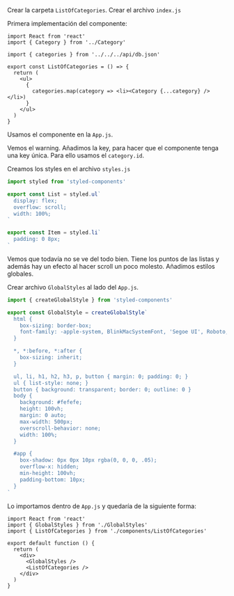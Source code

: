 Crear la carpeta `ListOfCategories`.
Crear el archivo `index.js`

Primera implementación del componente:
```
import React from 'react'
import { Category } from '../Category'

import { categories } from '../../../api/db.json'

export const ListOfCategories = () => {
  return (
    <ul>
      {
        categories.map(category => <li><Category {...category} /></li>)
      }
    </ul>
  )
}
```

Usamos el componente en la `App.js`.

Vemos el warning. Añadimos la key, para hacer que el componente tenga una key única. Para ello usamos el `category.id`.

Creamos los styles en el archivo `styles.js`

```js
import styled from 'styled-components'

export const List = styled.ul`
  display: flex;
  overflow: scroll;
  width: 100%;
`

export const Item = styled.li`
  padding: 0 8px;
`
```

Vemos que todavía no se ve del todo bien. Tiene los puntos de las listas y además hay un efecto al hacer scroll un poco molesto. Añadimos estilos globales.

Crear archivo `GlobalStyles` al lado del `App.js`.

```js
import { createGlobalStyle } from 'styled-components'

export const GlobalStyle = createGlobalStyle`
  html {
    box-sizing: border-box;
    font-family: -apple-system, BlinkMacSystemFont, 'Segoe UI', Roboto, Oxygen, Ubuntu, Cantarell, 'Open Sans', 'Helvetica Neue', sans-serif;
  }

  *, *:before, *:after {
    box-sizing: inherit;
  }

  ul, li, h1, h2, h3, p, button { margin: 0; padding: 0; }
  ul { list-style: none; }
  button { background: transparent; border: 0; outline: 0 }
  body {
    background: #fefefe;
    height: 100vh;
    margin: 0 auto;
    max-width: 500px;
    overscroll-behavior: none;
    width: 100%;
  }

  #app {
    box-shadow: 0px 0px 10px rgba(0, 0, 0, .05);
    overflow-x: hidden;
    min-height: 100vh;
    padding-bottom: 10px;
  }
`
```

Lo importamos dentro de `App.js` y quedaría de la siguiente forma:

```
import React from 'react'
import { GlobalStyles } from './GlobalStyles'
import { ListOfCategories } from './components/ListOfCategories'

export default function () {
  return (
    <div>
      <GlobalStyles />
      <ListOfCategories />
    </div>
  )
}
```
